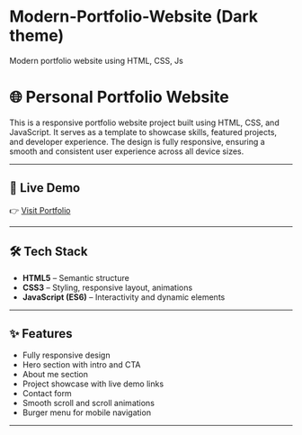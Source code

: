 # Modern-Portfolio-Website (Dark theme)

Modern portfolio website using HTML, CSS, Js
# 🌐 Personal Portfolio Website

This is a responsive portfolio website project built using HTML, CSS, and JavaScript. It serves as a template to showcase skills, featured projects, and developer experience. The design is fully responsive, ensuring a smooth and consistent user experience across all device sizes.

---

## 🔗 Live Demo

👉 [Visit Portfolio](https://designwithrehana.github.io/Responsive-portfolio/)

---

## 🛠️ Tech Stack

- **HTML5** – Semantic structure
- **CSS3** – Styling, responsive layout, animations
- **JavaScript (ES6)** – Interactivity and dynamic elements

---

## ✨ Features

- Fully responsive design
- Hero section with intro and CTA
- About me section
- Project showcase with live demo links
- Contact form
- Smooth scroll and scroll animations
- Burger menu for mobile navigation

---

